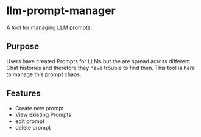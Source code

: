 # llm-prompt-manager
A tool for managing LLM prompts. 

## Purpose
Users have created Prompts for LLMs but the are spread across different Chat histories
and therefore they have trouble to find then. This tool is here to manage this prompt chaos.

## Features
- Create new prompt
- View existing Prompts
- edit prompt
- delete prompt
